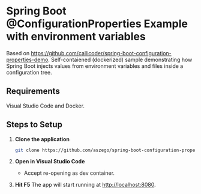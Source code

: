 # Spring Boot @ConfigurationProperties Example with environment variables

Based on https://github.com/callicoder/spring-boot-configuration-properties-demo.
Self-contaiened (dockerized) sample demonstrating how Spring Boot injects values from environment variables and files inside a configuration tree.

## Requirements

Visual Studio Code and Docker.

## Steps to Setup

1. **Clone the application**

    ```bash
    git clone https://github.com/aszego/spring-boot-configuration-properties-demo.git
    ```

1. **Open in Visual Studio Code**
    * Accept re-opening as dev container.

1. **Hit F5**
    The app will start running at <http://localhost:8080>.
